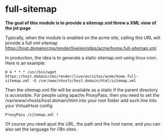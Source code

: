 # full-sitemap

**The goal of this module is to provide a sitemap.xml threw a XML view of the jnt:page**

Typically, when the module is enabled on the acme site, calling this URL will provide a full xml sitemap
https://host.domain/cms/render/live/en/sites/acme/home.full-sitemap.xml

In production, the idea is to generate a static sitemap.xml using linux cron. Here is an example:

    0 4 * * * /usr/bin/wget https://host.domain/cms/render/live/en/sites/acme/home.full-sitemap.xml -O /var/www/vhosts/host.domain/html/sitemap.xml

Then the sitemap.xml file will be available as a static if the parent directory is accessible. For people using apache ProxyPass, then you need to set the /var/www/vhosts/host.domain/html into your root folder add such line into your VirtualHost config

    ProxyPass /sitemap.xml !

Of course you need ajust the URL, the path and the host name, and you can also set the language for i18n sites.
